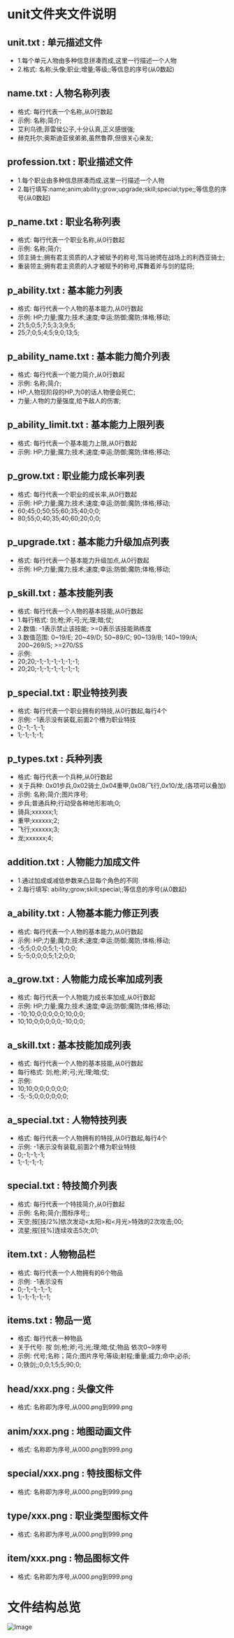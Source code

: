 ﻿# unit文件夹文件说明

## unit.txt : 单元描述文件

* 1.每个单元人物由多种信息拼凑而成,这里一行描述一个人物
* 2.格式: 名称;头像;职业;增量;等级;;等信息的序号(从0数起)

## name.txt : 人物名称列表

* 格式: 每行代表一个名称,从0行数起
* 示例: 名称;简介;
* 艾利乌德;菲雷侯公子,十分认真,正义感很强;
* 赫克托尔;奥斯迪亚侯弟弟,虽然鲁莽,但很关心亲友;

## profession.txt : 职业描述文件

* 1.每个职业由多种信息拼凑而成,这里一行描述一个人物
* 2.每行填写:name;anim;ability;grow;upgrade;skill;special;type;;等信息的序号(从0数起)

## p_name.txt : 职业名称列表

* 格式: 每行代表一个职业名称,从0行数起
* 示例: 名称;简介;
* 领主骑士;拥有君主资质的人才被赋予的称号,驾马驰骋在战场上的利西亚骑士;
* 重装领主;拥有君主资质的人才被赋予的称号,挥舞着斧与剑的猛将;

## p_ability.txt : 基本能力列表

* 格式: 每行代表一个人物的基本能力,从0行数起
* 示例: HP;力量;魔力;技术;速度;幸运;防御;魔防;体格;移动;
* 21;5;0;5;7;5;3;3;9;5;
* 25;7;0;5;4;5;9;0;13;5;

## p_ability_name.txt : 基本能力简介列表

* 格式: 每行代表一个能力简介,从0行数起
* 示例: 名称;简介;
* HP;人物现阶段的HP,为0的话人物便会死亡;
* 力量;人物的力量强度,给予敌人的伤害;

## p_ability_limit.txt : 基本能力上限列表

* 格式: 每行代表一个基本能力上限,从0行数起
* 示例: HP;力量;魔力;技术;速度;幸运;防御;魔防;体格;移动;

## p_grow.txt : 职业能力成长率列表

* 格式: 每行代表一个职业的成长率,从0行数起
* 示例: HP;力量;魔力;技术;速度;幸运;防御;魔防;体格;移动;
* 60;45;0;50;55;60;35;40;0;0;
* 80;55;0;40;35;40;60;20;0;0;

## p_upgrade.txt : 基本能力升级加点列表

* 格式: 每行代表一个基本能力升级加点,从0行数起
* 示例: HP;力量;魔力;技术;速度;幸运;防御;魔防;体格;移动;

## p_skill.txt : 基本技能列表

* 格式: 每行代表一个人物的基本技能,从0行数起
* 1.每行格式: 剑;枪;斧;弓;光;理;暗;仗;
* 2.数值: -1表示禁止该技能; >=0表示该技能熟练度
* 3.数值范围: 0~19/E; 20~49/D; 50~89/C; 90~139/B; 140~199/A; 200~269/S; >=270/SS
* 示例: 
* 20;20;-1;-1;-1;-1;-1;-1;
* 20;20;-1;-1;-1;-1;-1;-1;

## p_special.txt : 职业特技列表

* 格式: 每行代表一个职业拥有的特技,从0行数起,每行4个
* 示例: -1表示没有装载,前面2个槽为职业特技
* 0;-1;-1;-1;
* 1;-1;-1;-1;

## p_types.txt : 兵种列表

* 格式: 每行代表一个兵种,从0行数起
* 关于兵种: 0x01步兵,0x02骑士,0x04重甲,0x08/飞行,0x10/龙,(各项可以叠加)
* 示例: 名称;简介;图片序号;
* 步兵;普通兵种;行动受各种地形影响;0;
* 骑兵;xxxxxx;1;
* 重甲;xxxxxx;2;
* 飞行;xxxxxx;3;
* 龙;xxxxxx;4;

## addition.txt : 人物能力加成文件

* 1.通过加成或减低参数来凸显每个角色的不同
* 2.每行填写: ability;grow;skill;special;;等信息的序号(从0数起)

## a_ability.txt : 人物基本能力修正列表

* 格式: 每行代表一个人物的基本能力,从0行数起
* 示例: HP;力量;魔力;技术;速度;幸运;防御;魔防;体格;移动;
* -5;5;0;0;0;5;1;-1;0;0;
* 5;-5;0;0;0;5;1;2;0;0;

## a_grow.txt : 人物能力成长率加成列表

* 格式: 每行代表一个人物能力成长率加成,从0行数起
* 示例: HP;力量;魔力;技术;速度;幸运;防御;魔防;体格;移动;
* -10;10;0;0;0;0;0;10;0;0;
* 10;10;0;0;0;0;0;-10;0;0;

## a_skill.txt : 基本技能加成列表

* 格式: 每行代表一个人物的基本技能,从0行数起
* 每行格式: 剑;枪;斧;弓;光;理;暗;仗;
* 示例: 
* 10;10;0;0;0;0;0;0;
* -5;-5;0;0;0;0;0;0;

## a_special.txt : 人物特技列表

* 格式: 每行代表一个人物拥有的特技,从0行数起,每行4个
* 示例: -1表示没有装载,前面2个槽为职业特技
* 0;-1;-1;-1;
* 1;-1;-1;-1;

## special.txt : 特技简介列表

* 格式: 每行代表一个特技简介,从0行数起
* 示例: 名称;简介;图标序号;;
* 天空;按[技/2%]依次发动<太阳>和<月光>特效的2次攻击;00;
* 流星;按[技%]连续攻击5次;01;

## item.txt : 人物物品栏

* 格式: 每行代表一个人物拥有的6个物品
* 示例: -1表示没有
* 0;-1;-1;-1;-1;
* 1;-1;-1;-1;-1;

## items.txt : 物品一览

* 格式: 每行代表一种物品
* 关于代号: 按 剑;枪;斧;弓;光;理;暗;仗;物品 依次0~9序号
* 示例: 代号;名称；简介;图片序号;等级;射程;重量;威力;命中;必杀;
* 0;铁剑;;0;0;1;5;5;90;0;

## head/xxx.png : 头像文件

* 格式: 名称即为序号,从000.png到999.png

## anim/xxx.png : 地图动画文件

* 格式: 名称即为序号,从000.png到999.png

## special/xxx.png : 特技图标文件

* 格式: 名称即为序号,从000.png到999.png

## type/xxx.png : 职业类型图标文件

* 格式: 名称即为序号,从000.png到999.png

## item/xxx.png : 物品图标文件

* 格式: 名称即为序号,从000.png到999.png

# 文件结构总览
![Image](structure.png)
